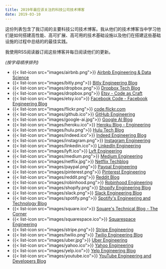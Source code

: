 ```yaml
---
title: 2019年最应该关注的科技公司技术博客
date: 2019-03-10
---
```


这份列表包含了我订阅的主要科技公司技术博客。我从他们的技术博客当中学习他们是如何搭建高性能、高可扩展、高可用的技术基础设施以及他们在搭建这些基础设施的过程中总结的的最佳实践。

我使用RSS阅读器订阅这些博客并每日阅读他们的更新。

_(按字母顺序排列)_

- {{< list-icon src="images/airbnb.png">}} [Airbnb Engineering & Data Science](https://medium.com/airbnb-engineering)
- {{< list-icon src="images/bitly.png">}} [Bitly Engineering Blog](https://word.bitly.com/)
- {{< list-icon src="images/dropbox.png">}} [Dropbox Tech Blog](https://dropboxtechblog.wordpress.com/)
- {{< list-icon src="images/dropbox.png">}} [Etsy - Code as Craft](https://codeascraft.com/)
- {{< list-icon src="images/etsy.ico">}} [Facebook Code - Facebook Engineering Blog](https://code.fb.com/)
- {{< list-icon src="images/flickr.png">}} [code.flickr.com](http://code.flickr.net/)
- {{< list-icon src="images/github.ico">}} [GitHub Engineering](https://githubengineering.com/)
- {{< list-icon src="images/google-ai.jpg">}} [Google AI Blog](https://ai.googleblog.com/)
- {{< list-icon src="images/heroku.ico">}} [Heroku Blog - Engineering](https://blog.heroku.com/engineering)
- {{< list-icon src="images/hulu.png">}} [Hulu Tech Blog](https://medium.com/hulu-tech-blog)
- {{< list-icon src="images/indeed.ico">}} [Indeed Engineering Blog](https://engineering.indeedblog.com/blog/)
- {{< list-icon src="images/instagram.png">}} [Instagram Engineering](https://medium.com/@InstagramEng)
- {{< list-icon src="images/linkedin.ico">}} [LinkedIn Engineering](https://engineering.linkedin.com/)
- {{< list-icon src="images/lyft.ico">}} [Lyft Engineering](https://eng.lyft.com/)
- {{< list-icon src="images/medium.png">}} [Medium Engineering](https://medium.engineering/)
- {{< list-icon src="images/netflix.jpg">}} [Netflix Techblog](https://medium.com/netflix-techblog)
- {{< list-icon src="images/paypal.png">}} [Paypal Engineering](https://www.paypal-engineering.com/)
- {{< list-icon src="images/pinterest.png">}} [Pinterest Engineering](https://medium.com/@Pinterest_Engineering)
- {{< list-icon src="images/reddit.png">}} [Reddit Blog](https://redditblog.com/)
- {{< list-icon src="images/robinhood.png">}} [Robinhood Engineering](https://robinhood.engineering/)
- {{< list-icon src="images/shopify.png">}} [Shopify Engineering Blog](https://shopifyengineering.myshopify.com/blogs/engineering)
- {{< list-icon src="images/slack.png">}} [Slack Engineering Blog](https://slack.engineering/)
- {{< list-icon src="images/spotify.png">}} [Spotify's Engineering and Technology Blog](https://labs.spotify.com/)
- {{< list-icon src="images/square.ico">}} [Square's Technical Blog - The Corner](https://medium.com/square-corner-blog)
- {{< list-icon src="images/squarespace.ico">}} [Squarespace Engineering](https://engineering.squarespace.com/)
- {{< list-icon src="images/stripe.png">}} [Stripe Engineering](https://stripe.com/blog/engineering)
- {{< list-icon src="images/twilio.png">}} [Twilio Engineering Blog](https://www.twilio.com/engineering/)
- {{< list-icon src="images/uber.jpg">}} [Uber Engineering](https://eng.uber.com/)
- {{< list-icon src="images/yahoo.ico">}} [Yahoo Engineering](https://yahooeng.tumblr.com/)
- {{< list-icon src="images/yelp.ico">}} [Yelp Engineering Blog](https://engineeringblog.yelp.com/)
- {{< list-icon src="images/youtube.ico">}} [YouTube Engineering and Developers Blog](https://youtube-eng.googleblog.com/)